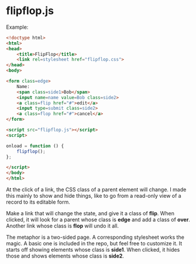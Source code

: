 # flipflop.js

Example:
```html
<!doctype html>
<html>
<head>
    <title>FlipFlop</title>
    <link rel=stylesheet href="flipflop.css">
</head>
<body>

<form class=edge>
    Name:
    <span class=side1>Bob</span>
    <input name=name value=Bob class=side2>
    <a class=flip href="#">edit</a>
    <input type=submit class=side2>
    <a class=flop href="#">cancel</a>
</form>

<script src="flipflop.js"></script>
<script>

onload = function () {
    flipflop();
};

</script>
</body>
</html>
```
At the click of a link, the CSS class of a parent element will change. I made
this mainly to show and hide things, like to go from a read-only view of a
record to its editable form.

Make a link that will change the state, and give it a class of **flip**. When
clicked, it will look for a parent whose class is **edge** and add a class of
**over**. Another link whose class is **flop** will undo it all.

The metaphor is a two-sided page. A corresponding stylesheet works the magic. A
basic one is included in the repo, but feel free to customize it. It starts off
showing elements whose class is **side1**. When clicked, it hides those and
shows elements whose class is **side2**.

